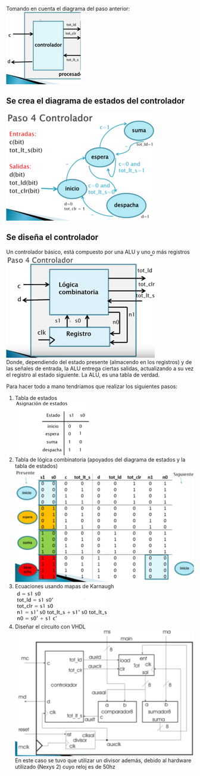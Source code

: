 Tomando en cuenta el diagrama del paso anterior:  
![images\6-1.png](../../../img/19eee844973940eba10230be0c478621.png)  
  

## Se crea el diagrama de estados del controlador

  
![images\6-2.png](../../../img/3057fa6c197449988b9921bbcd08f570.png)  
  

## Se diseña el controlador

  
Un controlador básico, está compuesto por una ALU y uno o más registros  
![images\6-3.png](../../../img/0b2fe79e3d214a1a8910bc8ad6ff1ab4.png)  
Donde, dependiendo del estado presente (almacendo en los registros) y de las señales de entrada, la ALU entrega ciertas salidas, actualizando a su vez el registro al estado siguiente. La ALU, es una tabla de verdad.  
  
Para hacer todo a mano tendríamos que realizar los siguientes pasos:  
1. Tabla de estados  
![images\6-4.png](../../../img/710755fb609243f3afc2b16b97c3d577.png)  
2. Tabla de lógica combinatoria (apoyados del diagrama de estados y la tabla de estados)  
![images\6-5.png](../../../img/f2f063bb93174b9babe4dbf1a486bc75.png)  
3. Ecuaciones usando mapas de Karnaugh  
![images\6-6.png](../../../img/5d09e6c3ca7140e4b8f6c0b8fccbb497.png)  
4. Diseñar el circuito con VHDL  
![images\6-7.png](../../../img/f870f20612e8486998ec51178eb6d8bf.png)  
En este caso se tuvo que utilizar un divisor además, debido al hardware utilizado (Nexys 2) cuyo reloj es de 50hz  